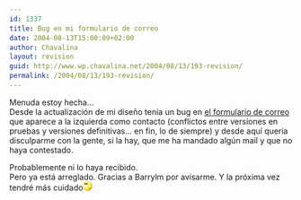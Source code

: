```yaml
---
id: 1337
title: Bug en mi formulario de correo
date: 2004-08-13T15:00:09+02:00
author: Chavalina
layout: revision
guid: http://www.wp.chavalina.net/2004/08/13/193-revision/
permalink: /2004/08/13/193-revision/
---
```

Menuda estoy hecha…  
Desde la actualización de mi dise&ntilde;o tenía un bug en <a href="correo.php" target=&prime;_blank&prime;>el formulario de correo</a> que aparece a la izquierda como contacto (conflictos entre versiones en pruebas y versiones definitivas… en fin, lo de siempre) y desde aquí quería disculparme con la gente, si la hay, que me ha mandado alg&uacute;n mail y que no haya contestado.

Probablemente ni lo haya recibido.  
Pero ya está arreglado. Gracias a Barrylm por avisarme. Y la próxima vez tendré más cuidado![emo](/imagenes/emoticonos/pensativo.gif)